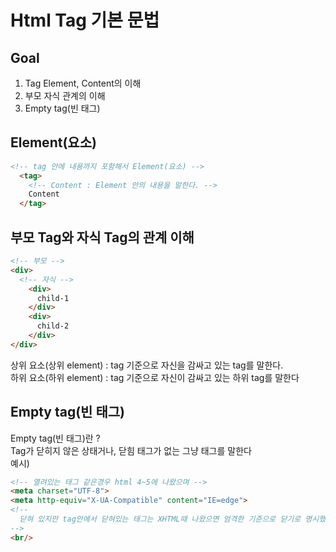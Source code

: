 # Html Tag 기본 문법

## Goal
1. Tag Element, Content의 이해
1. 부모 자식 관계의 이해
1. Empty tag(빈 태그)


## Element(요소)
```html
<!-- tag 안에 내용까지 포함해서 Element(요소) -->
  <tag>
    <!-- Content : Element 안의 내용을 말한다. -->
    Content 
  </tag>
```

## 부모 Tag와 자식 Tag의 관계 이해
```html
<!-- 부모 -->
<div>
  <!-- 자식 -->
    <div>
      child-1
    </div>
    <div>
      child-2
    </div>
</div>
```
상위 요소(상위 element) : tag 기준으로 자신을 감싸고 있는 tag를 말한다.<br/>
하위 요소(하위 element) : tag 기준으로 자신이 감싸고 있는 하위 tag를 말한다<br/>



## Empty tag(빈 태그)
Empty tag(빈 태그)란 ? <br/>
Tag가 닫히지 않은 상태거나, 닫힘 태그가 없는 그냥 태그를 말한다<br/>
예시)<br/>
```html
<!-- 열려있는 태그 같은경우 html 4~5에 나왔으며 -->
<meta charset="UTF-8">
<meta http-equiv="X-UA-Compatible" content="IE=edge">
<!-- 
  닫혀 있지만 tag안에서 닫혀있는 태그는 XHTML때 나왔으면 엄격한 기준으로 닫기로 명시했지만 HTML5가 나오면서 사라졌다...과거 소스로 짰을경우 간혹 볼 수 있다.
-->
<br/>
```
